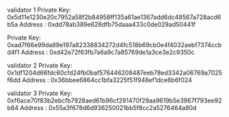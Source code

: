 validator 1
Private Key: 0x5d11e1230e20c7952a58f2b84958ff135a61ae1367add6dc48567a728acd6b5a
Address   : 0xdd78ab389e628dfb75daaa433c0de029ad50441f

Private Key: 0xad7f66e99da89e197a82338834272d4fc518b69cb0e4f4032aebf7374ccbd4f1
Address   : 0xd42e72f63fb7a6a9c7a85769de1a3ce3e2c9350c


validator 2
Private Key: 0x1df1204d66fdc60cfd24fb0baf576446208487eeb78ed3342a06769a7025f6dd
Address   : 0x36bbee6864cc1bfa3225f51f948ef1dce6b6f024

validator 3
Private Key: 0xf6ace70f83b2ebcfb7928aed61b96cf291470f29aa9619b5e3967f793ee92b84
Address   : 0x55a3f678d6d936250021bb5f8cc2a5276464a80d
